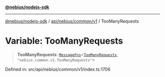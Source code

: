 [**@nebius/nodejs-sdk**](../../../../../README.md)

---

[@nebius/nodejs-sdk](../../../../../README.md) / [api/nebius/common/v1](../README.md) / TooManyRequests

# Variable: TooManyRequests

> **TooManyRequests**: [`MessageFns`](../../../../../runtime/protos/core/interfaces/MessageFns.md)\<[`TooManyRequests`](../interfaces/TooManyRequests.md), `"nebius.common.v1.TooManyRequests"`\>

Defined in: src/api/nebius/common/v1/index.ts:1706

